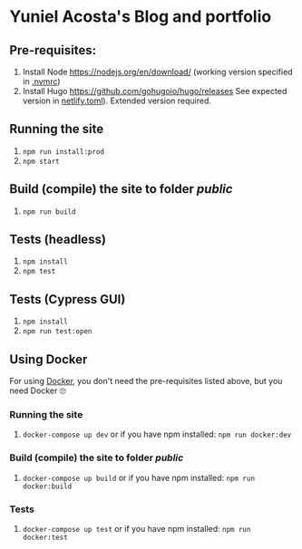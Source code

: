 # Yuniel Acosta's Blog and portfolio

## Pre-requisites:
1. Install Node https://nodejs.org/en/download/ (working version specified in [.nvmrc](./.nvmrc))
2. Install Hugo https://github.com/gohugoio/hugo/releases See expected version in [netlify.toml](./netlify.toml)). Extended version required.

## Running the site
1. `npm run install:prod`
2. `npm start`

## Build (compile) the site to folder _public_
1. `npm run build`

## Tests (headless)
1. `npm install`
2. `npm test`

## Tests (Cypress GUI)
1. `npm install`
2. `npm run test:open`

## Using Docker
For using [Docker][3], you don't need the pre-requisites listed above, but you need Docker 🙄

### Running the site
1. `docker-compose up dev`
or if you have npm installed: `npm run docker:dev`

### Build (compile) the site to folder _public_
1. `docker-compose up build`
or if you have npm installed: `npm run docker:build`

### Tests
1. `docker-compose up test`
or if you have npm installed: `npm run docker:test`

[1]: http://gohugo.io/
[3]: https://docker.io/
